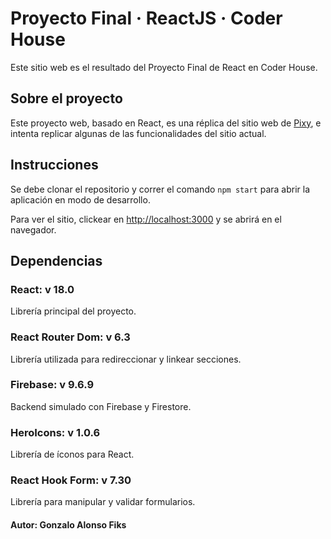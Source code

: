 # Proyecto Final · ReactJS · Coder House

Este sitio web es el resultado del Proyecto Final de React en Coder House.

## Sobre el proyecto

Este proyecto web, basado en React, es una réplica del sitio web de [Pixy](pixy.com.ar), e intenta replicar algunas de las funcionalidades del sitio actual.

## Instrucciones

Se debe clonar el repositorio y correr el comando `npm start` para abrir la aplicación en modo de desarrollo.

Para ver el sitio, clickear en [http://localhost:3000](http://localhost:3000) y se abrirá en el navegador.

## Dependencias

### React: v 18.0
Librería principal del proyecto.

### React Router Dom: v 6.3

Librería utilizada para redireccionar y linkear secciones.
### Firebase: v 9.6.9
Backend simulado con Firebase y Firestore.
### HeroIcons: v 1.0.6
Librería de íconos para React.
### React Hook Form: v 7.30
Librería para manipular y validar formularios.


#### Autor: Gonzalo Alonso Fiks